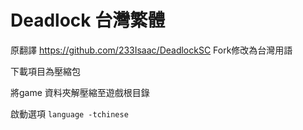# Deadlock 台灣繁體

原翻譯 https://github.com/233Isaac/DeadlockSC
Fork修改為台灣用語

下載項目為壓縮包

將game 資料夾解壓縮至遊戲根目錄

啟動選項
``language -tchinese``


